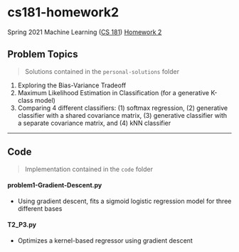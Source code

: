 # cs181-homework2
Spring 2021 Machine Learning ([CS 181](https://harvard-ml-courses.github.io/cs181-web-2021/)) [Homework 2](https://github.com/harvard-ml-courses/cs181-s21-homeworks/tree/main/hw2)

## Problem Topics

> Solutions contained in the `personal-solutions` folder

1. Exploring the Bias-Variance Tradeoff
2. Maximum Likelihood Estimation in Classification (for a generative K-class model)
3. Comparing 4 different classifiers: (1) softmax regression, (2) generative classifier with a shared covariance matrix, (3) generative classifier with a separate covariance matrix, and (4) kNN classifier

---

## Code

> Implementation contained in the `code` folder

#### problem1-Gradient-Descent.py

- Using gradient descent, fits a sigmoid logistic regression model for three different bases

#### T2_P3.py

- Optimizes a kernel-based regressor using gradient descent
